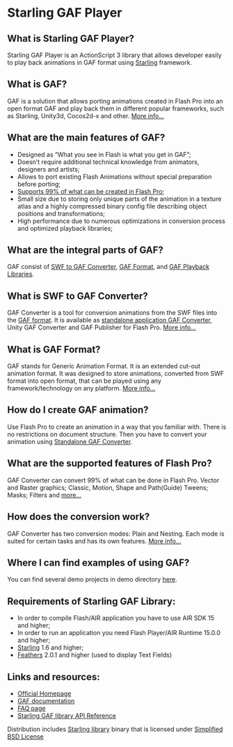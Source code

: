 Starling GAF Player
=================

What is Starling GAF Player?
-----------------

Starling GAF Player is an ActionScript 3 library that allows developer easily to play back animations in GAF format using [Starling][1] framework.


What is GAF?
-----------------

GAF is a solution that allows porting animations created in Flash Pro into an open format GAF and play back them in different popular frameworks, such as Starling, Unity3d, Cocos2d-x and other. [More info...][2]

What are the main features of GAF?
-----------------
* Designed as “What you see in Flash is what you get in GAF”;
* Doesn’t require additional technical knowledge from animators, designers and artists;
* Allows to port existing Flash Animations without special preparation before porting;
* [Supports 99% of what can be created in Flash Pro][6];
* Small size due to storing only unique parts of the animation in a texture atlas and a highly compressed binary config file describing object positions and transformations;
* High performance due to numerous optimizations in conversion process and optimized playback libraries;

What are the integral parts of GAF?
-----------------

GAF consist of [SWF to GAF Converter][3], [GAF Format][4], and [GAF Playback Libraries][5].

What is SWF to GAF Converter?
-----------------

GAF Converter is a tool for conversion animations from the SWF files into the [GAF format][4]. It is available as [standalone application GAF Converter][7], Unity GAF Converter and GAF Publisher for Flash Pro. [More info…][3]

What is GAF Format?
-----------------

GAF stands for Generic Animation Format. It is an extended cut-out animation format. It was designed to store animations, converted from SWF format into open format, that can be played using any framework/technology on any platform. [More info…][4]

How do I create GAF animation?
-----------------

Use Flash Pro to create an animation in a way that you familiar with. There is no restrictions on document structure. Then you have to convert your animation using [Standalone GAF Converter][7].

What are the supported features of Flash Pro?
-----------------

GAF Converter can convert 99% of what can be done in Flash Pro. Vector and Raster graphics; Classic, Motion, Shape and Path(Guide) Tweens; Masks; Filters and [more…][6]

How does the conversion work?
-----------------

GAF Converter has two conversion modes: Plain and Nesting. Each mode is suited for certain tasks and has its own features. [More info…][8]

Where I can find examples of using GAF?
-----------------

You can find several demo projects in demo directory [here][9].

Requirements of Starling GAF Library:
-----------------

* In order to compile Flash/AIR application you have to use AIR SDK 15 and higher;
* In order to run an application you need Flash Player/AIR Runtime 15.0.0 and higher;
* [Starling][14] 1.6 and higher;
* [Feathers][15] 2.0.1 and higher (used to display Text Fields)

Links and resources:
-----------------

* [Official Homepage][10]
* [GAF documentation][13]
* [FAQ page][11]
* [Starling GAF library API Reference][12]

Distribution includes [Starling library][4] binary that is licensed under [Simplified BSD License][5]

[1]: http://www.starling-framework.org
[2]: http://gafmedia.com/documentation/what-is-gaf
[3]: http://gafmedia.com/documentation/what-is-gaf-converter
[4]: http://gafmedia.com/documentation/what-is-gaf-format
[5]: http://gafmedia.com/documentation/what-is-gaf-playback-library
[6]: http://gafmedia.com/documentation/supported-features-of-the-flash-pro
[7]: http://gafmedia.com/documentation/standalone/overview
[8]: http://gafmedia.com/documentation/how-does-the-conversion-work
[9]: https://github.com/CatalystApps/StarlingGAFPlayer/tree/master/demo
[10]: http://gafmedia.com
[11]: http://gafmedia.com/faq
[12]: http://gafmedia.com/docs/starling/trunk/index.html
[13]: http://gafmedia.com/documentation
[14]: https://github.com/Gamua/Starling-Framework
[15]: https://github.com/joshtynjala/feathers

